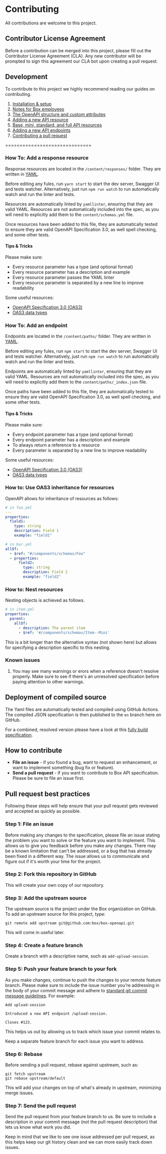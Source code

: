 # Contributing

All contributions are welcome to this project.

## Contributor License Agreement

Before a contribution can be merged into this project, please fill out the
Contributor License Agreement (CLA). Any new contributor will be prompted to
sign this agreement our CLA bot upon creating a pull request.

## Development

To contribute to this project we highly recommend reading our guides on
contributing.

1. [Installation & setup](./docs/index.md)
1. [Notes for Box employees](./docs/boxers.md)
1. [The OpenAPI structure and custom attributes](./docs/structure.md)
1. [Adding a new API resource](./docs/add-resource.md)
1. [Base, mini, standard, and full API resources](./docs/variants.md)
1. [Adding a new API endpoints](./docs/add-endpoint.md)
1. [Contributing a pull request](./docs/pull-request.md)

==============================


### How To: Add a response resource

Response resources are located in the
`/content/responses/` folder. They are written in [YAML](https://en.wikipedia.org/wiki/YAML).

Before editing any fules, run `yarn start` to start the dev server, Swagger UI
and tests watcher. Alternatively, just run `npm run watch` to run automatically
watch and run the linter and tests.

Resources are automatically linted by `yamllinter`, ensuring that they are valid
YAML. Resources are not automatically included into the spec, as
you will need to explicitly add them to the `content/schemas.yml` file.

Once resources have been added to this file, they are automatically tested
to ensure they are valid OpenAPI Specification 3.0, as well spell checking, and
some other tests.

#### Tips & Tricks

Please make sure:

* Every resource parameter has a type (and optional format)
* Every resource parameter has a description and example
* Every resource parameter passes the YAML linter
* Every resource parameter is separated by a new line to improve readability

Some useful resources:

* [OpenAPI Specification 3.0 (OAS3)](https://swagger.io/specification/)
* [OAS3 data types](https://swagger.io/docs/specification/data-models/data-types/)

### How To: Add an endpoint

Endpoints are located in the
`/content/paths/` folder. They are written in [YAML](https://en.wikipedia.org/wiki/YAML).

Before editing any fules, run `npm start` to start the dev server, Swagger UI
and tests watcher. Alternatively, just run `npm run watch` to run automatically
watch and run the linter and tests.

Endpoints are automatically linted by `yamllinter`, ensuring that they are valid
YAML. Resources are not automatically included into the spec, as
you will need to explicitly add them to the `content/paths/_index.json` file.

Once paths have been added to this file, they are automatically tested
to ensure they are valid OpenAPI Specification 3.0, as well spell checking, and
some other tests.

#### Tips & Tricks

Please make sure:

* Every endpoint parameter has a type (and optional format)
* Every endpoint parameter has a description and example
* To always return a reference to a resource
* Every parameter is separated by a new line to improve readability

Some useful resources:

* [OpenAPI Specification 3.0 (OAS3)](https://swagger.io/specification/)
* [OAS3 data types](https://swagger.io/docs/specification/data-models/data-types/)

### How to: Use OAS3 inheritance for resources

OpenAPI allows for inheritance of resources as follows:

```yaml
# in foo.yml
---
properties:
  field1:
    type: string
    description: Field 1
    example: "field1"

# in bar.yml
allOf:
  - $ref: "#/components/schemas/Foo"
  - properties:
      field2:
        type: string
        description: Field 2
        example: "field2"
```

### How to: Nest resources

Nesting objects is achieved as follows.

```yml
# in item.yml
properties:
  parent:
    allOf:
      - description: The parent item
      - $ref: '#/components/schemas/Item--Mini'
```

This is a bit longer than the alternative syntax (not shown here) but allows for
specifying a description specific to this nesting.

### Known issues

1. You may see many warnings or erors when a reference doesn't resolve properly. Make
   sure to see if there's an unresolved specification before paying attention to other 
   warnings.

## Deployment of compiled source

The Yaml files are automatically tested and compiled using GitHub Actions. The compiled 
JSON specification is then published to the `en` branch here on GitHub. 

For a combined, resolved version please have a look at this [fully build specification](https://opensource.box.com/box-openapi/openapi.json).

How to contribute
-----------------

* **File an issue** - if you found a bug, want to request an enhancement, or
  want to implement something (bug fix or feature).
* **Send a pull request** - if you want to contribute to Box API
  specification. Please be sure to file an issue first.

Pull request best practices
---------------------------

Following these steps will help ensure that your pull request gets reviewed and
accepted as quickly as possible.

### Step 1: File an issue

Before making any changes to the specification, please file an issue stating the
problem you want to solve or the feature you want to implement. This allows us
to give you feedback before you make any changes. There may be a known
limitation that can't be addressed, or a bug that has already been fixed in a
different way. The issue allows us to communicate and figure out if it's worth
your time for the project.

### Step 2: Fork this repository in GitHub

This will create your own copy of our repository.

### Step 3: Add the upstream source

The upstream source is the project under the Box organization on GitHub. To add
an upstream source for this project, type:

```
git remote add upstream git@github.com:box/box-openapi.git
```

This will come in useful later.

### Step 4: Create a feature branch

Create a branch with a descriptive name, such as `add-upload-session`.

### Step 5: Push your feature branch to your fork

As you make changes, continue to push the changes to your remote feature
branch. Please make sure to include the issue number you're addressing in the
body of your commit message and adhere to
[standard git commit message guidelines][2]. For example:

```
Add upload-session

Introduced a new API endpoint /upload-session.

Closes #123.
```

This helps us out by allowing us to track which issue your commit relates to.

Keep a separate feature branch for each issue you want to address.

### Step 6: Rebase

Before sending a pull request, rebase against upstream, such as:

```
git fetch upstream
git rebase upstream/default
```

This will add your changes on top of what's already in upstream, minimizing
merge issues.

### Step 7: Send the pull request

Send the pull request from your feature branch to us. Be sure to include a
description in your commit message (not the pull request description) that lets
us know what work you did.

Keep in mind that we like to see one issue addressed per pull request, as this
helps keep our git history clean and we can more easily track down issues.

[1]: http://en.wikipedia.org/wiki/Contributor_License_Agreement
[2]: http://tbaggery.com/2008/04/19/a-note-about-git-commit-messages.html
